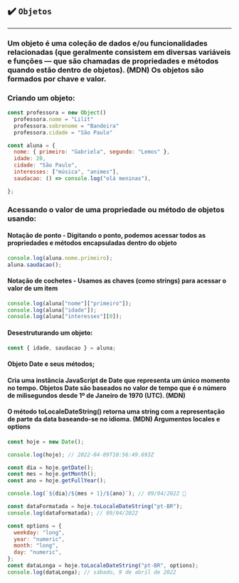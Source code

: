 ## ✔️ `Objetos`
___
### Um objeto é uma coleção de dados e/ou funcionalidades relacionadas (que geralmente consistem em diversas variáveis e funções — que são chamadas de propriedades e métodos quando estão dentro de objetos). (MDN) Os objetos são formados por chave e valor.

### Criando um objeto:
```javascript
const professora = new Object()
  professora.nome = "Lilit"
  professora.sobrenome = "Bandeira"
  professora.cidade = "São Paulo"

const aluna = {
  nome: { primeiro: "Gabriela", segundo: "Lemos" },
  idade: 20,
  cidade: "São Paulo",
  interesses: ["música", "animes"],
  saudacao: () => console.log("olá meninas"),

};
```
### Acessando o valor de uma propriedade ou método de objetos usando:
#### Notação de ponto - Digitando o ponto, podemos acessar todos as propriedades e métodos encapsuladas dentro do objeto
```javascript
console.log(aluna.nome.primeiro);
aluna.saudacao();
```
#### Notação de cochetes - Usamos as chaves (como strings) para acessar o valor de um item
```javascript
console.log(aluna["nome"]["primeiro"]);
console.log(aluna["idade"]);
console.log(aluna["interesses"][0]);
```
#### Desestruturando um objeto:
```javascript
const { idade, saudacao } = aluna;
```
#### Objeto Date e seus métodos;
#### Cria uma instância JavaScript de Date que representa um único momento no tempo. Objetos Date são baseados no valor de tempo que é o número de milisegundos desde 1º de Janeiro de 1970 (UTC). (MDN)

#### O método toLocaleDateString() retorna uma string com a representação de parte da data baseando-se no idioma. (MDN) Argumentos locales e options
```javascript
const hoje = new Date();

console.log(hoje); // 2022-04-09T10:56:49.693Z

const dia = hoje.getDate();
const mes = hoje.getMonth();
const ano = hoje.getFullYear();

console.log(`${dia}/${mes + 1}/${ano}`); // 09/04/2022 🤔

const dataFormatada = hoje.toLocaleDateString("pt-BR");
console.log(dataFormatada); // 09/04/2022

const options = {
  weekday: "long",
  year: "numeric",
  month: "long",
  day: "numeric",
};
const dataLonga = hoje.toLocaleDateString("pt-BR", options);
console.log(dataLonga); // sábado, 9 de abril de 2022
```

